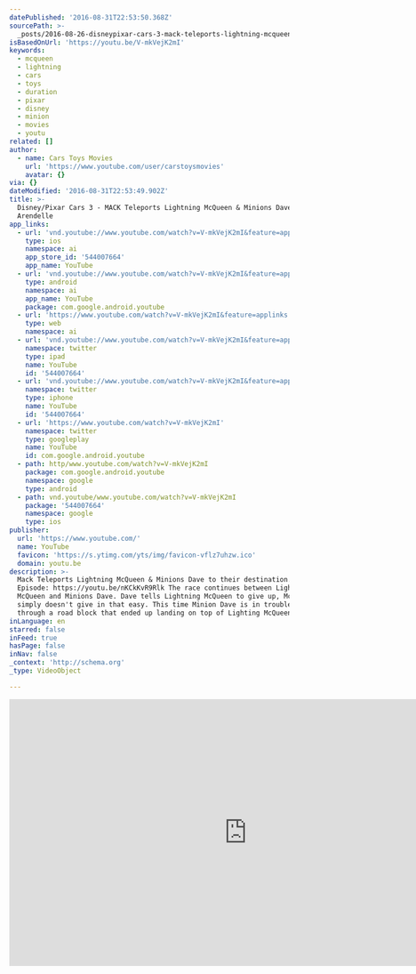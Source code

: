 ```yaml
---
datePublished: '2016-08-31T22:53:50.368Z'
sourcePath: >-
  _posts/2016-08-26-disneypixar-cars-3-mack-teleports-lightning-mcqueen-and-min.md
isBasedOnUrl: 'https://youtu.be/V-mkVejK2mI'
keywords:
  - mcqueen
  - lightning
  - cars
  - toys
  - duration
  - pixar
  - disney
  - minion
  - movies
  - youtu
related: []
author:
  - name: Cars Toys Movies
    url: 'https://www.youtube.com/user/carstoysmovies'
    avatar: {}
via: {}
dateModified: '2016-08-31T22:53:49.902Z'
title: >-
  Disney/Pixar Cars 3 - MACK Teleports Lightning McQueen & Minions Dave to
  Arendelle
app_links:
  - url: 'vnd.youtube://www.youtube.com/watch?v=V-mkVejK2mI&feature=applinks'
    type: ios
    namespace: ai
    app_store_id: '544007664'
    app_name: YouTube
  - url: 'vnd.youtube://www.youtube.com/watch?v=V-mkVejK2mI&feature=applinks'
    type: android
    namespace: ai
    app_name: YouTube
    package: com.google.android.youtube
  - url: 'https://www.youtube.com/watch?v=V-mkVejK2mI&feature=applinks'
    type: web
    namespace: ai
  - url: 'vnd.youtube://www.youtube.com/watch?v=V-mkVejK2mI&feature=applinks'
    namespace: twitter
    type: ipad
    name: YouTube
    id: '544007664'
  - url: 'vnd.youtube://www.youtube.com/watch?v=V-mkVejK2mI&feature=applinks'
    namespace: twitter
    type: iphone
    name: YouTube
    id: '544007664'
  - url: 'https://www.youtube.com/watch?v=V-mkVejK2mI'
    namespace: twitter
    type: googleplay
    name: YouTube
    id: com.google.android.youtube
  - path: http/www.youtube.com/watch?v=V-mkVejK2mI
    package: com.google.android.youtube
    namespace: google
    type: android
  - path: vnd.youtube/www.youtube.com/watch?v=V-mkVejK2mI
    package: '544007664'
    namespace: google
    type: ios
publisher:
  url: 'https://www.youtube.com/'
  name: YouTube
  favicon: 'https://s.ytimg.com/yts/img/favicon-vflz7uhzw.ico'
  domain: youtu.be
description: >-
  Mack Teleports Lightning McQueen & Minions Dave to their destination. Previous
  Episode: https://youtu.be/nKCkKvR9Rlk The race continues between Lightning
  McQueen and Minions Dave. Dave tells Lightning McQueen to give up, McQueen
  simply doesn't give in that easy. This time Minion Dave is in trouble he goes
  through a road block that ended up landing on top of Lighting McQueen.
inLanguage: en
starred: false
inFeed: true
hasPage: false
inNav: false
_context: 'http://schema.org'
_type: VideoObject

---
```

<iframe src="https://cdn.embedly.com/widgets/media.html?src=https%3A%2F%2Fwww.youtube.com%2Fembed%2FV-mkVejK2mI%3Ffeature%3Doembed&amp;url=http%3A%2F%2Fwww.youtube.com%2Fwatch%3Fv%3DV-mkVejK2mI&amp;image=https%3A%2F%2Fi.ytimg.com%2Fvi%2FV-mkVejK2mI%2Fhqdefault.jpg&amp;key=b7d04c9b404c499eba89ee7072e1c4f7&amp;type=text%2Fhtml&amp;schema=youtube" width="854" height="480" scrolling="no" frameborder="0" allowfullscreen="" style=""></iframe>